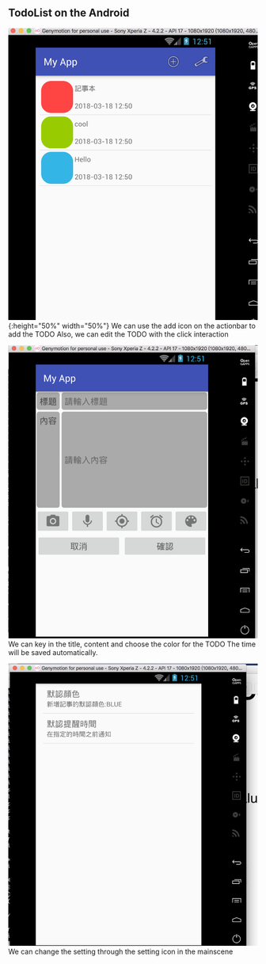 ## TodoList on the Android

![](MainActivity.png){:height="50%" width="50%"}
 We can use the add icon on the actionbar to add the TODO
 Also, we can edit the TODO with the click interaction

![](ItemActivity.png)
 We can key in the title, content and choose the color for the TODO
 The time will be saved automatically.

![](PrefActivity.png)
 We can change the setting through the setting icon in the mainscene

